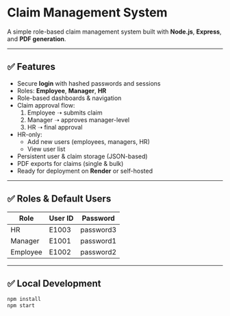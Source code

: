 # Claim Management System

A simple role-based claim management system built with **Node.js**, **Express**, and **PDF generation**.

---

## ✅ Features
- Secure **login** with hashed passwords and sessions
- Roles: **Employee**, **Manager**, **HR**
- Role-based dashboards & navigation
- Claim approval flow:
  1. Employee ➝ submits claim
  2. Manager ➝ approves manager-level
  3. HR ➝ final approval
- HR-only:
  - Add new users (employees, managers, HR)
  - View user list
- Persistent user & claim storage (JSON-based)
- PDF exports for claims (single & bulk)
- Ready for deployment on **Render** or self-hosted

---

## ✅ Roles & Default Users

| Role     | User ID | Password  |
|----------|---------|-----------|
| HR       | E1003   | password3 |
| Manager  | E1001   | password1 |
| Employee | E1002   | password2 |

---

## ✅ Local Development

```bash
npm install
npm start
